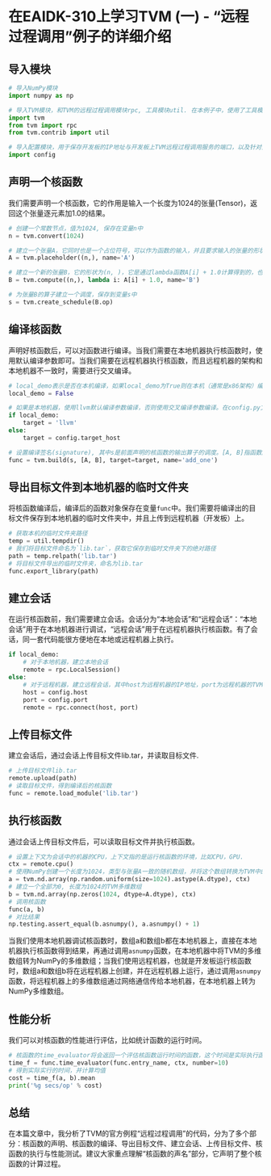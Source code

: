 # 在EAIDK-310上学习TVM (一) - “远程过程调用”例子的详细介绍

## 导入模块

```python
# 导入NumPy模块
import numpy as np

# 导入TVM模块，和TVM的远程过程调用模块rpc, 工具模块util. 在本例子中，使用了工具模块util获得临时文件夹的地址。
import tvm
from tvm import rpc
from tvm.contrib import util
```

```python
# 导入配置模块，用于保存开发板的IP地址与开发板上TVM远程过程调用服务的端口，以及针对开发板的编译参数。官方例子中没有config模块，而是直接填写IP地址和端口等参数。
import config
```

## 声明一个核函数

我们需要声明一个核函数，它的作用是输入一个长度为1024的张量(Tensor)，返回这个张量逐元素加1.0的结果。

```python
# 创建一个常数节点，值为1024, 保存在变量n中
n = tvm.convert(1024)

# 建立一个张量A，它同时也是一个占位符号，可以作为函数的输入，并且要求输入的张量的形状(shape)为(n, )。因为n是值为1024的常数节点，所以这里要求输入的张量的长度为1024。
A = tvm.placeholder((n,), name='A')

# 建立一个新的张量B，它的形状为(n, )，它是通过lambda函数A[i] + 1.0计算得到的，也就是将张量A逐元素加1.0的结果保存到张量B。
B = tvm.compute((n,), lambda i: A[i] + 1.0, name='B')

# 为张量B的算子建立一个调度，保存到变量s中
s = tvm.create_schedule(B.op)
```

## 编译核函数 
声明好核函数后，可以对函数进行编译。当我们需要在本地机器执行核函数时，使用默认编译参数即可。当我们需要在远程机器执行核函数，而且远程机器的架构和本地机器不一致时，需要进行交叉编译。
```python
# local_demo表示是否在本机编译，如果local_demo为True则在本机（通常是x86架构）编译；如果local_demo为False则对远程机器（比如ARM架构的EAIDK-310开发板）进行交叉编译（因为编译代码的机器和远程机器不是同一台机器，并且架构不同）。
local_demo = False

# 如果是本地机器，使用llvm默认编译参数编译，否则使用交叉编译参数编译。在config.py文件中可以看到target_host='llvm -target=aarch64-linux-gnu'。因为目标机器(EAIDK-310)的架构是ARMv8架构，运行64位Linux操作系统。
if local_demo:
    target = 'llvm'
else:
    target = config.target_host

# 设置编译签名(signature), 其中s是前面声明的核函数的输出算子的调度。[A, B]指函数的输入和输出，注意这里**没有规定**前面的变量一定是输入，后面的变量一定是输出。变量是输入还是输出取决于核函数的声明，这里也可以写成[B, A]，此时就是输出在前输入在后了。target指的是编译参数。name设置了编译出的函数的名字。`tvm.build`函数将会返回一个编译了的函数对象。
func = tvm.build(s, [A, B], target=target, name='add_one')
```

## 导出目标文件到本地机器的临时文件夹

将核函数编译后，编译后的函数对象保存在变量`func`中。我们需要将编译出的目标文件保存到本地机器的临时文件夹中，并且上传到远程机器（开发板）上。

```python
# 获取本机的临时文件夹路径
temp = util.tempdir()
# 我们将目标文件命名为`lib.tar`，获取它保存到临时文件夹下的绝对路径
path = temp.relpath('lib.tar')
# 将目标文件导出的临时文件夹，命名为lib.tar
func.export_library(path)
```

## 建立会话
在运行核函数前，我们需要建立会话。会话分为“本地会话”和“远程会话”：“本地会话”用于在本地机器进行调试，“远程会话”用于在远程机器执行核函数。有了会话，同一套代码能很方便地在本地或远程机器上执行。

```python
if local_demo:
    # 对于本地机器，建立本地会话
    remote = rpc.LocalSession()
else:
    # 对于远程机器，建立远程会话，其中host为远程机器的IP地址，port为远程机器的TVM远程过程调用服务使用的端口。
    host = config.host
    port = config.port
    remote = rpc.connect(host, port)
```

## 上传目标文件

建立会话后，通过会话上传目标文件lib.tar，并读取目标文件.
```python
# 上传目标文件lib.tar
remote.upload(path)
# 读取目标文件，得到编译后的核函数
func = remote.load_module('lib.tar')
```

## 执行核函数
通过会话上传目标文件后，可以读取目标文件并执行核函数。
```python
# 设置上下文为会话中的机器的CPU，上下文指的是运行核函数的环境，比如CPU，GPU.
ctx = remote.cpu()
# 使用NumPy创建一个长度为1024，类型与张量A一致的随机数组，并将这个数组转换为TVM中的多维数组，上下文为ctx.
a = tvm.nd.array(np.random.uniform(size=1024).astype(A.dtype), ctx)
# 建立一个全部为0, 长度为1024的TVM多维数组
b = tvm.nd.array(np.zeros(1024, dtype=A.dtype), ctx)
# 调用核函数 
func(a, b)
# 对比结果
np.testing.assert_equal(b.asnumpy(), a.asnumpy() + 1)
```
当我们使用本地机器调试核函数时，数组a和数组b都在本地机器上，直接在本地机器执行核函数得到结果，再通过调用`asnumpy`函数，在本地机器中将TVM的多维数组转为NumPy的多维数组；当我们使用远程机器，也就是开发板运行核函数时，数组a和数组b将在远程机器上创建，并在远程机器上运行，通过调用`asnumpy`函数，将远程机器上的多维数组通过网络通信传给本地机器，在本地机器上转为NumPy多维数组。

## 性能分析
我们可以对核函数的性能进行评估，比如统计函数的运行时间。
```python
# 核函数的time_evaluator将会返回一个评估核函数运行时间的函数，这个时间是实际执行函数的时间，不包括网络通信的时间。测试次数number为10.
time_f = func.time_evaluator(func.entry_name, ctx, number=10)
# 得到实际实行的时间，并计算均值
cost = time_f(a, b).mean
print('%g secs/op' % cost)
```

## 总结

在本篇文章中，我分析了TVM的官方例程“远程过程调用”的代码，分为了多个部分：核函数的声明、核函数的编译、导出目标文件、建立会话、上传目标文件、核函数的执行与性能测试。建议大家重点理解“核函数的声名”部分，它声明了整个核函数的计算过程。
